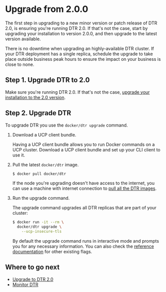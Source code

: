 <!--[metadata]>
+++
aliases = ["/docker-trusted-registry/install/upgrade/upgrade-minor/"]
title = "Upgrade from 2.0.0"
description = "Learn how to upgrade your Docker Trusted Registry to a new minor version or patch release."
keywords = ["docker, dtr, upgrade, install"]
[menu.main]
parent="menu_dtr_upgrade"
identifier="dtr_upgrade_minor"
weight=10
+++
<![end-metadata]-->

# Upgrade from 2.0.0

The first step in upgrading to a new minor version or patch release of DTR 2.0,
is ensuring you're running DTR 2.0. If that's not the case, start by upgrading
your installation to version 2.0.0, and then upgrade to the latest version
available.

There is no downtime when upgrading an highly-available DTR cluster. If your
DTR deployment has a single replica, schedule the upgrade to take place outside
business peak hours to ensure the impact on your business is close to none.

## Step 1. Upgrade DTR to 2.0

Make sure you're running DTR 2.0. If that's not the case, [upgrade your
installation to the 2.0 version](upgrade-major.md).

## Step 2. Upgrade DTR

To upgrade DTR you use the `docker/dtr upgrade` command.

1. Download a UCP client bundle.

    Having a UCP client bundle allows you to run Docker commands on a UCP
    cluster. Download a UCP client bundle and set up your CLI client to use it.

2. Pull the latest `docker/dtr` image.

    ```bash
    $ docker pull docker/dtr
    ```

    If the node you're upgrading doesn't have access to the internet, you can
    use a machine with internet connection to
    [pull all the DTR images](../install-dtr-offline.md).

4. Run the upgrade command.

    The upgrade command upgrades all DTR replicas that are part of your cluster:

    ```bash
    $ docker run -it --rm \
      docker/dtr upgrade \
        --ucp-insecure-tls
    ```

    By default the upgrade command runs in interactive mode and prompts you for
    any necessary information. You can also check the
    [reference documentation](../reference/index.md) for other existing flags.

## Where to go next

* [Upgrade to DTR 2.0](upgrade-major.md)
* [Monitor DTR](../../monitor-troubleshoot/index.md)

